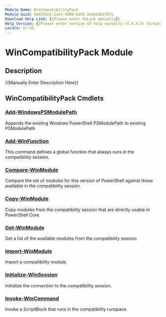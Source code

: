 ```yaml
---
Module Name: WinCompatibilityPack
Module Guid: 9d427bc5-2ae1-4806-b9d1-2ae62461767e
Download Help Link: {{Please enter FwLink manually}}
Help Version: {{Please enter version of help manually (X.X.X.X) format}}
Locale: en-US
---
```


# WinCompatibilityPack Module
## Description
{{Manually Enter Description Here}}

## WinCompatibilityPack Cmdlets
### [Add-WindowsPSModulePath](Add-WindowsPSModulePath.md)
Appends the existing Windows PowerShell PSModulePath to existing PSModulePath

### [Add-WinFunction](Add-WinFunction.md)
This command defines a global function that always runs in the compatibility session.

### [Compare-WinModule](Compare-WinModule.md)
Compare the set of modules for this version of PowerShell against those available in the compatibility session.

### [Copy-WinModule](Copy-WinModule.md)
Copy modules from the compatibility session that are directly usable in PowerShell Core.

### [Get-WinModule](Get-WinModule.md)
Get a list of the available modules from the compatibility session

### [Import-WinModule](Import-WinModule.md)
Import a compatibility module.

### [Initialize-WinSession](Initialize-WinSession.md)
Initialize the connection to the compatibility session.

### [Invoke-WinCommand](Invoke-WinCommand.md)
Invoke a ScriptBlock that runs in the compatibility runspace.

